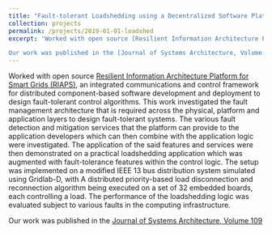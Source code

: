 ```yaml
---
title: "Fault-tolerant Loadshedding using a Decentralized Software Platform"
collection: projects
permalink: /projects/2019-01-01-loadshed
excerpt: 'Worked with open source [Resilient Information Architecture Platform for Smart Grids (RIAPS)](https://riaps.isis.vanderbilt.edu/), an integrated communications and control framework for distributed component-based software development and deployment to design fault-tolerant control algorithms. This work investigated the fault management architecture that is required across the physical, platform and application layers to design fault-tolerant systems. The various fault detection and mitigation services that the platform can provide to the application developers which can then combine with the application logic were investigated. The application of the said features and services were then demonstrated on a practical loadshedding application which was augmented with fault-tolerance features within the control logic. The setup was implemented on a modified IEEE 13 bus distribution system simulated using Gridlab-D, with A distributed priority-based load disconnection and reconnection algorithm being executed on a set of 32 embedded boards, each controlling a load. The performance of the loadshedding logic was evaluated subject to various faults in the computing infrastructure.

Our work was published in the [Journal of Systems Architecture, Volume 109](https://www.sciencedirect.com/science/article/pii/S1383762120300539)'
---
```


Worked with open source [Resilient Information Architecture Platform for Smart Grids (RIAPS)](https://riaps.isis.vanderbilt.edu/), an integrated communications and control framework for distributed component-based software development and deployment to design fault-tolerant control algorithms. This work investigated the fault management architecture that is required across the physical, platform and application layers to design fault-tolerant systems. The various fault detection and mitigation services that the platform can provide to the application developers which can then combine with the application logic were investigated. The application of the said features and services were then demonstrated on a practical loadshedding application which was augmented with fault-tolerance features within the control logic. The setup was implemented on a modified IEEE 13 bus distribution system simulated using Gridlab-D, with A distributed priority-based load disconnection and reconnection algorithm being executed on a set of 32 embedded boards, each controlling a load. The performance of the loadshedding logic was evaluated subject to various faults in the computing infrastructure.

Our work was published in the [Journal of Systems Architecture, Volume 109](https://www.sciencedirect.com/science/article/pii/S1383762120300539)
